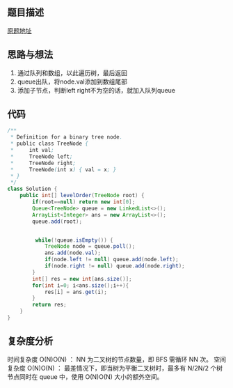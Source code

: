 

## 题目描述




[原题地址](https://leetcode-cn.com/problems/cong-shang-dao-xia-da-yin-er-cha-shu-lcof/submissions/)

## 思路与想法


1. 通过队列和数组，以此遍历树，最后返回
2. queue出队，将node.val添加到数组尾部
3. 添加子节点，判断left right不为空的话，就加入队列queue

## 代码  


```java
/**
 * Definition for a binary tree node.
 * public class TreeNode {
 *     int val;
 *     TreeNode left;
 *     TreeNode right;
 *     TreeNode(int x) { val = x; }
 * }
 */
class Solution {
    public int[] levelOrder(TreeNode root) {
        if(root==null) return new int[0];
        Queue<TreeNode> queue = new LinkedList<>();
        ArrayList<Integer> ans = new ArrayList<>();
        queue.add(root);


         while(!queue.isEmpty()) {
            TreeNode node = queue.poll();
            ans.add(node.val);
            if(node.left != null) queue.add(node.left);
            if(node.right != null) queue.add(node.right);
        }
        int[] res = new int[ans.size()];
        for(int i=0; i<ans.size();i++){
            res[i] = ans.get(i);
        }
        return res;
    }
}

```

## 复杂度分析
时间复杂度 O(N)O(N) ： NN 为二叉树的节点数量，即 BFS 需循环 NN 次。
空间复杂度 O(N)O(N) ： 最差情况下，即当树为平衡二叉树时，最多有 N/2N/2 个树节点同时在 queue 中，使用 O(N)O(N) 大小的额外空间。
